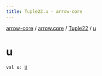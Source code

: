 ```yaml
---
title: Tuple22.u - arrow-core
---
```


[arrow-core](../../index.html) / [arrow.core](../index.html) / [Tuple22](index.html) / [u](./u.html)

# u

`val u: `[`U`](index.html#U)